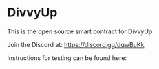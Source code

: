 # DivvyUp
This is the open source smart contract for DivvyUp

Join the Discord at: https://discord.gg/dqwBuKk

Instructions for testing can be found here: 
